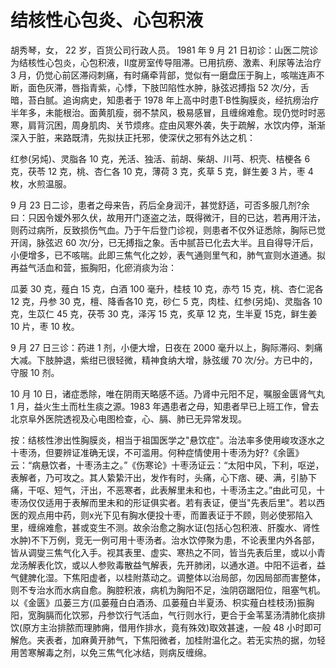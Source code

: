 # 结核性心包炎、心包积液

胡秀琴，女， 22 岁，百货公司行政人员。 1981 年 9 月 21 日初诊：山医二院诊为结核性心包炎，心包积液，II度房室传导阻滞。已用抗痨、激素、利尿等法治疗 3 月，仍觉心前区滞闷刺痛，有时痛牵背部，觉似有一磨盘压于胸上，咳喘连声不断，面色灰滞，唇指青紫，心悸，下肢凹陷性水肿，脉弦迟搏指 52 次/分，舌暗，苔白腻。追询病史，知患者于 1978 年上高中时患T·B性胸膜炎，经抗痨治疗半年多，未能根治。面黄肌瘦，弱不禁风，极易感冒，且缠绵难愈。现仍觉时时恶寒，肩背沉困，周身肌肉、关节烦疼。症由风寒外袭，失于疏解，水饮内停，渐渐深入于脏，来路既清，先拟扶正托邪，使深伏之邪有外达之机：

红参(另炖)、灵脂各 10 克，羌活、独活、前胡、柴胡、川芎、枳壳、桔梗各 6 克，茯苓 12 克，桃、杏仁各 10 克，薄荷 3 克，炙草 5 克，鲜生姜 3 片，枣 4 枚，水煎温服。

9 月 23 日二诊，患者之母来告，药后全身润汗，甚觉舒适，可否多服几剂?余曰：只因令嫒外邪久伏，故用开门逐盗之法，既得微汗，目的已达，若再用汗法，则药过病所，反致损伤气血。乃于午后登门诊视，则患者不仅外证悉除，胸际已觉开阔，脉弦迟 60 次/分，已无搏指之象。舌中腻苔已化去大半。且自得导汗后，小便增多，已不咳喘。此即三焦气化之妙，表气通则里气和，肺气宣则水道通。拟再益气活血和营，振胸阳，化瘀消痰为治：

瓜蒌 30 克，薤白 15 克，白酒 100 毫升，桂枝 10 克，赤芍 15 克，桃、杏仁泥各 12 克，丹参 30 克，檀、降香各10 克，砂仁 5 克，肉桂、红参(另炖)、灵脂各 10 克，生苡仁 45 克，茯苓 30 克，泽泻 15 克，炙草 12 克，生半夏 15克，鲜生姜 10 片，枣 10 枚。

9 月 27 日三诊：药进 1 剂，小便大增，日夜在 2000 毫升以上，胸际滞闷、刺痛大减。下肢肿退，紫绀已很轻微，精神食纳大增，脉弦缓 70 次/分。方已中的，守服 10 剂。

10 月 10 日，诸症悉除，唯在阴雨天略感不适。乃肾中元阳不足，嘱服金匮肾气丸 1 月，益火生土而杜生痰之源。1983 年遇患者之母，知患者早已上班工作，曾去北京阜外医院透视及心电图检查，心、膈、肺已无异常发现。

按：结核性渗出性胸膜炎，相当于祖国医学之"悬饮症"。治法率多使用峻攻逐水之十枣汤，但要辨证准确无误，不可滥用。何种症情使用十枣汤为好?《余匮》云：“病悬饮者，十枣汤主之。”《伤寒论》十枣汤证云：“太阳中风，下利，呕逆，表解者，乃可攻之。其人絷絷汗出，发作有时，头痛，心下痞、硬、满，引胁下痛，干呕、短气，汗出，不恶寒者，此表解里未和也，十枣汤主之。”由此可见，十枣汤仅仅适用于表解而里未和的形证俱实者。若有表证，便当"先表后里"。若以西医的观点用中药，则x光下见有胸水便投十枣，而置表证于不顾，则必使邪陷入里，缠绵难愈，甚或变生不测。故余治愈之胸水证(包括心包积液、肝腹水、肾性水肿)不下万例，竞无一例可用十枣汤者。治水饮停聚为患，不论表里内外各部，皆从调燮三焦气化入手。视其表里、虚实、寒热之不同，皆当先表后里，或以小青龙汤解表化饮，或以人参败毒散益气解表，先开肺闭，以通水道。中阳不运者，益气健脾化湿。下焦阳虚者，以桂附蒸动之。调整体以治局部，勿因局部而害整体，则不专治水而水病自愈。胸腔积液，病机为胸阳不足，浊阴窃踞阳位，阻塞气机。以《金匮》瓜蒌三方(瓜蒌薤白白酒汤、瓜蒌薤白半夏汤、枳实薤白桂枝汤)振胸阳，宽胸膈而化饮邪，丹参饮行气活血，气行则水行，更合于金苇茎汤清肺化痰排饮(原方主治排脓而理肺痈，借用作排水，竟有殊效)取效甚速，一般 48 小时即可解危。夹表者，加麻黄开肺气，下焦阳微者，加桂附温化之。若无实热的据，勿轻用苦寒解毒之剂，以免三焦气化冰结，则病反缠绵。